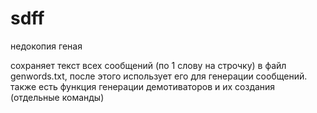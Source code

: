 # sdff
недокопия геная

сохраняет текст всех сообщений (по 1 слову на строчку) в файл genwords.txt, после этого использует его для генерации сообщений.
также есть функция генерации демотиваторов и их создания (отдельные команды)
